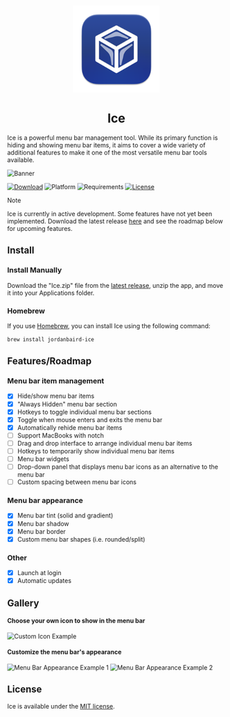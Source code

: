 <div align="center">
    <img src="Ice/Assets.xcassets/AppIcon.appiconset/icon_256x256.png" width=200 height=200>
    <h1>Ice</h1>
</div>

Ice is a powerful menu bar management tool. While its primary function is hiding and showing menu bar items, it aims to cover a wide variety of additional features to make it one of the most versatile menu bar tools available.

![Banner](https://github.com/jordanbaird/Ice/assets/90936861/14e543c7-a47e-4697-8b3a-13f1304ebc0f)

[![Download](https://img.shields.io/badge/download-latest-brightgreen?style=flat-square)](https://github.com/jordanbaird/Ice/releases/latest)
![Platform](https://img.shields.io/badge/platform-macOS-blue?style=flat-square)
![Requirements](https://img.shields.io/badge/requirements-macOS%2014%2B-fa4e49?style=flat-square)
[![License](https://img.shields.io/github/license/jordanbaird/Ice?style=flat-square)](LICENSE)

> [!NOTE]
> Ice is currently in active development. Some features have not yet been implemented. Download the latest release [here](https://github.com/jordanbaird/Ice/releases/latest) and see the roadmap below for upcoming features.

## Install

### Install Manually

Download the "Ice.zip" file from the [latest release](https://github.com/jordanbaird/Ice/releases/latest), unzip the app, and move it into your Applications folder.

### Homebrew

If you use [Homebrew](https://brew.sh/), you can install Ice using the following command:

```sh
brew install jordanbaird-ice
```

## Features/Roadmap

### Menu bar item management

- [x] Hide/show menu bar items
- [x] "Always Hidden" menu bar section
- [x] Hotkeys to toggle individual menu bar sections
- [x] Toggle when mouse enters and exits the menu bar
- [x] Automatically rehide menu bar items
- [ ] Support MacBooks with notch
- [ ] Drag and drop interface to arrange individual menu bar items
- [ ] Hotkeys to temporarily show individual menu bar items
- [ ] Menu bar widgets
- [ ] Drop-down panel that displays menu bar icons as an alternative to the menu bar
- [ ] Custom spacing between menu bar icons

### Menu bar appearance

- [x] Menu bar tint (solid and gradient)
- [x] Menu bar shadow
- [x] Menu bar border
- [x] Custom menu bar shapes (i.e. rounded/split)

### Other

- [x] Launch at login
- [x] Automatic updates

## Gallery

#### Choose your own icon to show in the menu bar
![Custom Icon Example](https://github.com/jordanbaird/Ice/assets/90936861/df0613b6-16b9-4e36-acae-acf93cb4f4ad)

#### Customize the menu bar's appearance
![Menu Bar Appearance Example 1](https://github.com/jordanbaird/Ice/assets/90936861/3a666903-59f7-4833-a843-8c44be8c6b6e)
![Menu Bar Appearance Example 2](https://github.com/jordanbaird/Ice/assets/90936861/440e7426-94e4-4c08-bace-639e5a83c240)

## License

Ice is available under the [MIT license](LICENSE).
